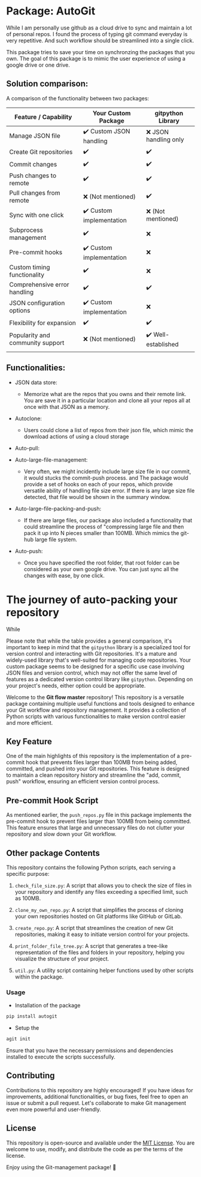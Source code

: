 # Package: AutoGit

While I am personally use github as a cloud drive to sync and maintain a lot of personal repos. I found the process of typing git command everyday is very repetitive. And such workflow should be streamlined into a single click. 

This package tries to save your time on synchronzing the packages that you own. The goal of this package is to mimic the user experience of using a google drive or one drive. 

## Solution comparison: 

A comparison of the functionality between two packages:

| Feature / Capability            | Your Custom Package       | gitpython Library         |
|---------------------------------|---------------------------|---------------------------|
| Manage JSON file                | ✔️ Custom JSON handling   | ❌ JSON handling only     |
| Create Git repositories         | ✔️                        | ✔️                        |
| Commit changes                  | ✔️                        | ✔️                        |
| Push changes to remote          | ✔️                        | ✔️                        |
| Pull changes from remote        | ❌ (Not mentioned)        | ✔️                        |
| Sync with one click             | ✔️ Custom implementation  | ❌ (Not mentioned)        |
| Subprocess management           | ✔️                        | ❌                        |
| Pre-commit hooks                | ✔️ Custom implementation  | ❌                        |
| Custom timing functionality     | ✔️                        | ❌                        |
| Comprehensive error handling    | ✔️                        | ✔️                        |
| JSON configuration options      | ✔️ Custom implementation  | ❌                        |
| Flexibility for expansion       | ✔️                        | ✔️                        |
| Popularity and community support| ❌ (Not mentioned)        | ✔️ Well-established       |
|                                 |


## Functionalities: 

- JSON data store: 
    - Memorize what are the repos that you owns and their remote link. You are save it in a particular location and clone all your repos all at once with that JSON as a memory. 

- Autoclone: 
    - Users could clone a list of repos from their json file, which mimic the download actions of using a cloud storage

- Auto-pull:

- Auto-large-file-management: 
    - Very often, we might incidently include large size file in our commit, it would stucks the commit-push process. and The package would provide a set of hooks on each of your repos, which provide versatile ability of handling file size error. If there is any large size file detected, that file would be shown in the summary window.

- Auto-large-file-packing-and-push: 
    - If there are large files, our package also included a functionality that could streamline the process of "compressing large file and then pack it up into N pieces smaller than 100MB. Which mimics the git-hub large file system.

- Auto-push: 
    - Once you have specified the root folder, that root folder can be considered as your own google drive. You can just sync all the changes with ease, by one click. 



# The journey of auto-packing your repository

While 

Please note that while the table provides a general comparison, it's important to keep in mind that the `gitpython` library is a specialized tool for version control and interacting with Git repositories. It's a mature and widely-used library that's well-suited for managing code repositories. Your custom package seems to be designed for a specific use case involving JSON files and version control, which may not offer the same level of features as a dedicated version control library like `gitpython`. Depending on your project's needs, either option could be appropriate.


Welcome to the **Git flow master** repository! This repository is a versatile package containing multiple useful functions and tools designed to enhance your Git workflow and repository management. It provides a collection of Python scripts with various functionalities to make version control easier and more efficient.

## Key Feature

One of the main highlights of this repository is the implementation of a pre-commit hook that prevents files larger than 100MB from being added, committed, and pushed into your Git repositories. This feature is designed to maintain a clean repository history and streamline the "add, commit, push" workflow, ensuring an efficient version control process.

## Pre-commit Hook Script

As mentioned earlier, the `push_repos.py` file in this package implements the pre-commit hook to prevent files larger than 100MB from being committed. This feature ensures that large and unnecessary files do not clutter your repository and slow down your Git workflow.

## Other package Contents

This repository contains the following Python scripts, each serving a specific purpose:

1. `check_file_size.py`: A script that allows you to check the size of files in your repository and identify any files exceeding a specified limit, such as 100MB.

2. `clone_my_own_repo.py`: A script that simplifies the process of cloning your own repositories hosted on Git platforms like GitHub or GitLab.

3. `create_repo.py`: A script that streamlines the creation of new Git repositories, making it easy to initiate version control for your projects.

4. `print_folder_file_tree.py`: A script that generates a tree-like representation of the files and folders in your repository, helping you visualize the structure of your project.

5. `util.py`: A utility script containing helper functions used by other scripts within the package.

### Usage

- Installation of the package
```bash
pip install autogit
```



- Setup the 
```bash
agit init
```



Ensure that you have the necessary permissions and dependencies installed to execute the scripts successfully.

## Contributing

Contributions to this repository are highly encouraged! If you have ideas for improvements, additional functionalities, or bug fixes, feel free to open an issue or submit a pull request. Let's collaborate to make Git management even more powerful and user-friendly.

## License

This repository is open-source and available under the [MIT License](LICENSE). You are welcome to use, modify, and distribute the code as per the terms of the license.

Enjoy using the Git-management package! 🚀
